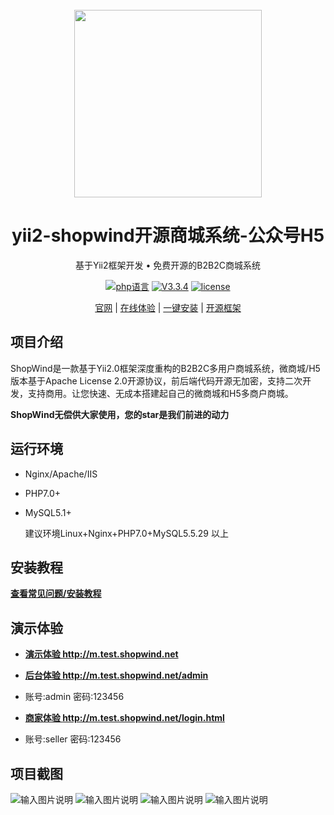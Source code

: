 <div align="center">&nbsp;</div>
<div align="center">
  <a href="https://www.shopwind.net">
    <img width="300" src="https://www.shopwind.net/templates/mall/default/styles/default/images/logo.png">
  </a>
</div>
<h1 align="center">yii2-shopwind开源商城系统-公众号H5</h1>
<div align="center">

基于Yii2框架开发 • 免费开源的B2B2C商城系统

</div>
<div align="center">

[![php语言](https://img.shields.io/badge/language-php-red)](https://www.shopwind.net/)
[![V3.3.4](https://img.shields.io/badge/release-3.3.4-blue)](https://www.shopwind.net/product/download.html)
[![license](https://img.shields.io/badge/license-Apache2.0-green)](https://www.shopwind.net/license/)

</div>
<div align="center">

  [官网](https://www.shopwind.net/) |
  [在线体验](http://m.test.shopwind.net/) |
  [一键安装](https://www.shopwind.net/forum/thread-282.html) |
  [开源框架](https://www.yiichina.com/) 

</div>


## 项目介绍
ShopWind是一款基于Yii2.0框架深度重构的B2B2C多用户商城系统，微商城/H5版本基于Apache License 2.0开源协议，前后端代码开源无加密，支持二次开发，支持商用。让您快速、无成本搭建起自己的微商城和H5多商户商城。

**ShopWind无偿供大家使用，您的star是我们前进的动力** 

## 运行环境

- Nginx/Apache/IIS
- PHP7.0+
- MySQL5.1+

  建议环境Linux+Nginx+PHP7.0+MySQL5.5.29 以上

## 安装教程
<a href="https://www.shopwind.net/forum/portal.html" target="_blank"> **查看常见问题/安装教程** </a>

## 演示体验
* <a href="http://m.test.shopwind.net" target="_blank"> **演示体验 http://m.test.shopwind.net** </a>

* <a href="http://m.test.shopwind.net/admin" target="_blank"> **后台体验 http://m.test.shopwind.net/admin** </a>
* 账号:admin 密码:123456

* <a href="http://m.test.shopwind.net/login.html" target="_blank"> **商家体验 http://m.test.shopwind.net/login.html** </a>
* 账号:seller 密码:123456


## 项目截图
![输入图片说明](https://images.gitee.com/uploads/images/2021/1024/120728_7c1c03da_7967349.jpeg "h5-1.jpg")
![输入图片说明](https://images.gitee.com/uploads/images/2021/1024/120741_cf01b3f6_7967349.jpeg "h5-2.jpg")
![输入图片说明](https://images.gitee.com/uploads/images/2021/1024/120754_bcfbdb08_7967349.jpeg "h5-3.jpg")
![输入图片说明](https://images.gitee.com/uploads/images/2021/1024/120805_1041d39b_7967349.jpeg "h5-4.jpg")
